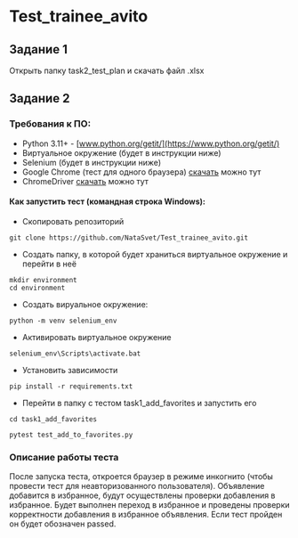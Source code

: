 # Test_trainee_avito

## Задание 1
Открыть папку task2_test_plan и скачать файл .xlsx

## Задание 2

### Требования к ПО:
- Python 3.11+ - [www.python.org/getit/](https://www.python.org/getit/)
- Виртуальное окружение (будет в инструкции ниже)
- Selenium (будет в инструкции ниже)
- Google Chrome (тест для одного браузера) [скачать](https://www.google.com/intl/ru_ru/chrome/) можно тут
- ChromeDriver [скачать](https://sites.google.com/chromium.org/driver/) можно тут

#### Как запустить тест (командная строка Windows): 
- Cкопировать репозиторий
```
git clone https://github.com/NataSvet/Test_trainee_avito.git
```
- Создать папку, в которой будет храниться виртуальное окружение и перейти в неё
```
mkdir environment
cd environment
```
- Создать вируальное окружение:
```
python -m venv selenium_env
```
- Активировать виртуальное окружение
```
selenium_env\Scripts\activate.bat
```
- Установить зависимости
```
pip install -r requirements.txt
```
- Перейти в папку с тестом task1_add_favorites и запустить его
```
cd task1_add_favorites

pytest test_add_to_favorites.py
```

### Описание работы теста
После запуска теста, откроется браузер в режиме инкогнито (чтобы провести тест для неавторизованного пользователя). 
Объявление добавится в избранное, будут осуществлены проверки добавления в избранное. 
Будет выполнен переход в избранное и проведены проверки корректности добавления в избранное объявления. 
Если тест пройден он будет обозначен passed.
